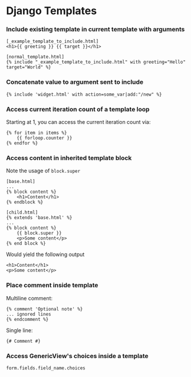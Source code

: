 # Django Templates

### Include existing template in current template with arguments

    [_example_template_to_include.html]
    <h1>{{ greeting }} {{ target }}</h1>
    
    [normal_template.html]
    {% include "_example_template_to_include.html" with greeting="Hello" target="World" %}

### Concatenate value to argument sent to include

    {% include 'widget.html' with action=some_var|add:"/new" %}

### Access current iteration count of a template loop

Starting at 1, you can access the current iteration count via:

    {% for item in items %}
        {{ forloop.counter }}
    {% endfor %}

### Access content in inherited template block

Note the usage of `block.super`

    [base.html]
    ...
    {% block content %}
        <h1>Content</h1>
    {% endblock %}
    
    [child.html]
    {% extends 'base.html' %}
    ...
    {% block content %}
        {{ block.super }}
        <p>Some content</p>
    {% end block %}
    
Would yield the following output

    <h1>Content</h1>
    <p>Some content</p>

### Place comment inside template

Multiline comment:

    {% comment 'Optional note' %}
    ... ignored lines
    {% endcomment %}

Single line:

    {# Comment #}


### Access GenericView's choices inside a template

    form.fields.field_name.choices
